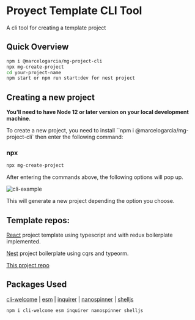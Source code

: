 # Proyect Template CLI Tool

A cli tool for creating a template project

## Quick Overview

```sh
npm i @marcelogarcia/mg-project-cli
npx mg-create-project
cd your-project-name
npm start or npm run start:dev for nest project
```

## Creating a new project

**You’ll need to have Node 12 or later version on your local development machine**.

To create a new project, you need to install ``npm i @marcelogarcia/mg-project-cli` then enter the following command:

### npx

```sh
npx mg-create-project
```

After entering the commands above, the following options will pop up.

![cli-example](https://user-images.githubusercontent.com/24013165/157747649-cb81b020-9bd3-459a-a19f-36d5ac5feac0.png)

This will generate a new project depending the option you choose.

## Template repos:

[React](https://gitlab.com/marcelo.garcia0/react-typescript) project template using typescript and with redux boilerplate implemented.

[Nest](https://gitlab.com/marcelo.garcia0/nestjs-cqrs) project boilerplate using cqrs and typeorm.

[This project repo](https://github.com/andresmarcelo99/mg-project-template)

## Packages Used

[cli-welcome](https://github.com/ahmadawais/cli-welcome) |
[esm](https://github.com/standard-things/esm) |
[inquirer](https://github.com/SBoudrias/Inquirer.js) |
[nanospinner](https://github.com/usmanyunusov/nanospinner) |
[shelljs](https://github.com/shelljs/shelljs)

```sh
npm i cli-welcome esm inquirer nanospinner shelljs
```
